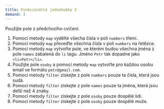 ```yaml
---
title: Funkcionální jednohubky 2
demand: 3
---
```


Použijte pole z předchozího cvičení.

1. Pomocí metody `map` vydělte všecha čísla v poli `numbers` třemi.
1. Pomocí metody `map` převeďte všechna čísla v poli `numbers` na řetězce.
1. Pomocí metody `map` vytvořte pole, ve kterém budou všechna jména z pole `names` zabalená do `li` tagu. Jméno `Petr` tak dopadne jako `<li>Petr</li>`.
1. Použijte pole `osoby` a pomocí metody `map` vytvořte pro každou osobu email ve formátu `petr@gmail.com`.
1. Pomocí metody `filter` získejte z pole `numbers` pouze ta čísla, která jsou sudá.
1. Pomocí metody `filter` získejte z pole `names` pouze ta jména, která jsou delší než 4 znaky.
1. Pomocí metody `filter` získejte z pole `osoby` pouze dospělé lidi.
1. Pomocí metody `filter` získejte z pole `osoby` pouze dospělé muže.
